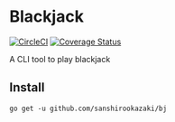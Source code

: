 # Blackjack
[![CircleCI](https://circleci.com/gh/sanshirookazaki/bj/tree/master.svg?style=svg)](https://circleci.com/gh/sanshirookazaki/bj/tree/master) [![Coverage Status](https://coveralls.io/repos/github/sanshirookazaki/bj/badge.svg?branch=master)](https://coveralls.io/github/sanshirookazaki/bj?branch=master)

A CLI tool to play blackjack

## Install

```
go get -u github.com/sanshirookazaki/bj
```
